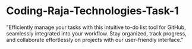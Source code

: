 # Coding-Raja-Technologies-Task-1
"Efficiently manage your tasks with this intuitive to-do list tool for GitHub, seamlessly integrated into your workflow. Stay organized, track progress, and collaborate effortlessly on projects with our user-friendly interface."
